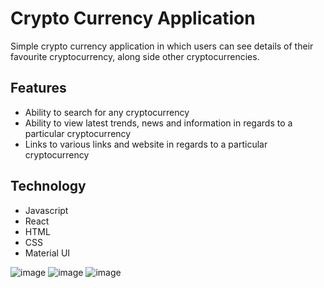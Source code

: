 # Crypto Currency Application
Simple crypto currency application in which users can see details of their favourite cryptocurrency, along side other cryptocurrencies.

## Features
- Ability to search for any cryptocurrency
- Ability to view latest trends, news and information in regards to a particular cryptocurrency
- Links to various links and website in regards to a particular cryptocurrency

## Technology
- Javascript
- React
- HTML
- CSS
- Material UI

![image](https://github.com/gerard415/inventory-management-application/assets/82114246/fd8adadc-b31f-492e-b539-32a6d0aa8e96)
![image](https://github.com/gerard415/cryptocurrency_application/assets/82114246/7f2c2955-bf81-4fdf-86e8-73360636dca9)
![image](https://github.com/gerard415/inventory-management-application/assets/82114246/86859276-5afb-4a4c-9cc2-8e33164be7c3)
